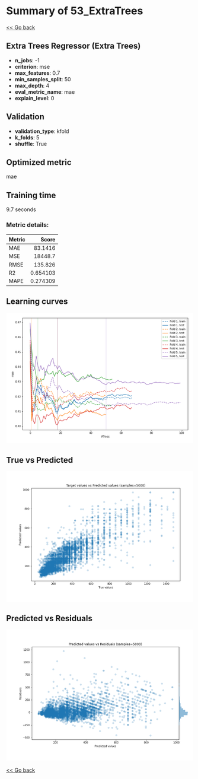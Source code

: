 # Summary of 53_ExtraTrees

[<< Go back](../README.md)


## Extra Trees Regressor (Extra Trees)
- **n_jobs**: -1
- **criterion**: mse
- **max_features**: 0.7
- **min_samples_split**: 50
- **max_depth**: 4
- **eval_metric_name**: mae
- **explain_level**: 0

## Validation
 - **validation_type**: kfold
 - **k_folds**: 5
 - **shuffle**: True

## Optimized metric
mae

## Training time

9.7 seconds

### Metric details:
| Metric   |        Score |
|:---------|-------------:|
| MAE      |    83.1416   |
| MSE      | 18448.7      |
| RMSE     |   135.826    |
| R2       |     0.654103 |
| MAPE     |     0.274309 |



## Learning curves
![Learning curves](learning_curves.png)
## True vs Predicted

![True vs Predicted](true_vs_predicted.png)


## Predicted vs Residuals

![Predicted vs Residuals](predicted_vs_residuals.png)



[<< Go back](../README.md)
